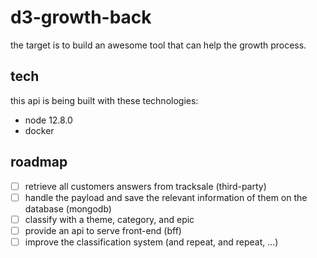 # d3-growth-back

the target is to build an awesome tool that can help the growth process.

## tech

this api is being built with these technologies:

- node 12.8.0
- docker

## roadmap

- [ ] retrieve all customers answers from tracksale (third-party)
- [ ] handle the payload and save the relevant information of them on the database (mongodb)
- [ ] classify with a theme, category, and epic
- [ ] provide an api to serve front-end (bff)
- [ ] improve the classification system (and repeat, and repeat, ...)

